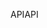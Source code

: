 <span data-ttu-id="ad3d5-101">API</span><span class="sxs-lookup"><span data-stu-id="ad3d5-101">API</span></span>